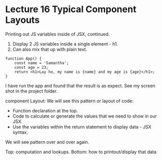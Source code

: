 # Lecture 16 Typical Component Layouts

Printing out JS variables inside of JSX, continued.

1. Display 2 JS variables inside a single element - h1.
2. Can also mix that up with plain text.


```
function App() {
    const name = 'Samantha';
    const age = 23;
    return <h1>Lay ho, my name is {name} and my age is {age}</h1>;
}

```

I have run the app and found that the result is as expect. See my screen shot in the project folder.

component Layout: We will see this pattern or layout of code:
- Function declaration at the top.
- Code to calculate or generate the values that we need to show in our JSX.
- Use the variables within the return statement to display data - JSX syntax.

We will see pattern over and over again.

Top: computation and lookups.
Bottom: how to printout/display that data 